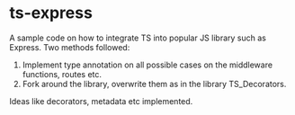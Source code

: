 # ts-express
A sample code on how to integrate TS into popular JS library such as Express.
Two methods followed:
  1. Implement type annotation on all possible cases on the middleware functions, routes etc.
  2. Fork around the library, overwrite them as in the library TS_Decorators.
  
 Ideas like decorators, metadata etc implemented.
